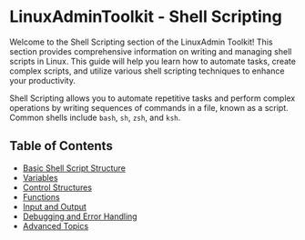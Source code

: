 # LinuxAdminToolkit - Shell Scripting

Welcome to the Shell Scripting section of the LinuxAdmin Toolkit! This section provides comprehensive information on writing and managing shell scripts in Linux. This guide will help you learn how to automate tasks, create complex scripts, and utilize various shell scripting techniques to enhance your productivity.

Shell Scripting allows you to automate repetitive tasks and perform complex operations by writing sequences of commands in a file, known as a script. Common shells include `bash`, `sh`, `zsh`, and `ksh`.

## Table of Contents

- [Basic Shell Script Structure](https://github.com/JenilGajjar20/LinuxAdminToolkit/blob/master/shell_scripting/basic_structure.md)
- [Variables](https://github.com/JenilGajjar20/LinuxAdminToolkit/blob/master/shell_scripting/variables.md)
- [Control Structures](https://github.com/JenilGajjar20/LinuxAdminToolkit/blob/master/shell_scripting/control_structures.md)
- [Functions](https://github.com/JenilGajjar20/LinuxAdminToolkit/blob/master/shell_scripting/functions.md)
- [Input and Output](https://github.com/JenilGajjar20/LinuxAdminToolkit/blob/master/shell_scripting/input_output.md)
- [Debugging and Error Handling](https://github.com/JenilGajjar20/LinuxAdminToolkit/blob/master/shell_scripting/debugging_error_handling.md)
- [Advanced Topics](https://github.com/JenilGajjar20/LinuxAdminToolkit/blob/master/shell_scripting/advanced_topics.md)
